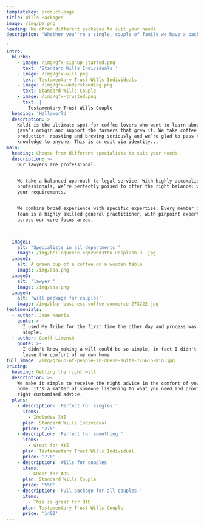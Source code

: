 ```yaml
---
templateKey: product-page
title: Wills Packages
image: /img/pa.png
heading: We offer different packages to suit your needs
description: 'Whether you''re a single, couple of family we have a package right for you. 

'
intro:
  blurbs:
    - image: /img/gfx-signup-started.png
      text: 'Standard Wills Individuals '
    - image: /img/gfx-will.png
      text: Testamentary Trust Wills Individuals
    - image: /img/gfx-understanding.png
      text: Standard Wills Couple
    - image: /img/gfx-trusted.png
      text: |
        Testamentary Trust Wills Couple 
  heading: 'Helloworld '
  description: >
    Kaldi is the ultimate spot for coffee lovers who want to learn about their
    java’s origin and support the farmers that grew it. We take coffee
    production, roasting and brewing seriously and we’re glad to pass that
    knowledge to anyone. This is an edit via identity...
main:
  heading: Choose from different specialists to suit your needs
  description: >-
    Our lawyers are professional. 


    We take a balanced approach to legal service. With highly accomplished
    professionals, we’re perfectly poised to offer the right balance: whatever
    your requirements.


    We combine broad experience with specific expertise. Every member of our
    team is a highly skilled general practitioner, with pinpoint expertise
    across our core focus areas.


   
  image1:
    alt: 'Specialists in all departments '
    image: /img/helloquence-oqmzwnd3thu-unsplash-3-.jpg
  image2:
    alt: A green cup of a coffee on a wooden table
    image: /img/aaa.png
  image3:
    alt: 'lawyer '
    image: /img/sss.png
  image4:
    alt: 'will package for couples'
    image: /img/blur-business-coffee-commerce-273222.jpg
testimonials:
  - author: Jane Kauris
    quote: >-
      I used My Tribe for the first time the other day and process was easy and
      simple.
  - author: Geoff Limonsh
    quote: >-
      I didn't know making a will could be so simple, in fact I didn't have to
      leave the comfort of my own home
full_image: /img/group-of-people-in-dress-suits-776615-min.jpg
pricing:
  heading: Getting the right will
  description: >-
    We make it simple to receive the right advice in the comfort of your own
    home. It's a matter of someone listening to what you need and providing the
    right customised advice. 
  plans:
    - description: 'Perfect for singles '
      items:
        - Includes XYZ
      plan: Standard Wills Individual
      price: '275'
    - description: 'Perfect for something '
      items:
        - Great for XYZ
      plan: Testamentary Trust Wills Individual
      price: '770'
    - description: 'Wills for couples '
      items:
        - GReat for AOS
      plan: Standard Wills Couple
      price: '550'
    - description: 'Full package for all couples '
      items:
        - This is great for QIE
      plan: Testamentary Trust Wills Couple
      price: '1400'
---
```

